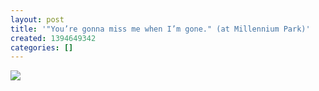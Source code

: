 ```yaml
---
layout: post
title: '"You’re gonna miss me when I’m gone." (at Millennium Park)'
created: 1394649342
categories: []
---
```

<img src="http://24.media.tumblr.com/7c94fabd884798c636507908ebaaf054/tumblr_n2c6biOTx91rsr8w3o1_500.jpg"/><br/><br/>
